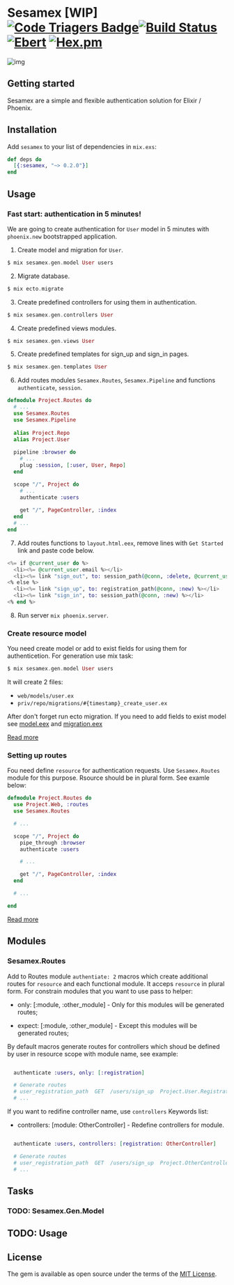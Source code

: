 # Sesamex [WIP] [![Code Triagers Badge](https://www.codetriage.com/khusnetdinov/sesamex/badges/users.svg)](https://www.codetriage.com/khusnetdinov/sesamex)[![Build Status](https://travis-ci.org/khusnetdinov/sesamex.svg?branch=master)](https://travis-ci.org/khusnetdinov/sesamex)[![Ebert](https://ebertapp.io/github/khusnetdinov/sesamex.svg)](https://ebertapp.io/github/khusnetdinov/sesamex) [![Hex.pm](https://img.shields.io/hexpm/v/plug.svg)](https://hex.pm/packages/sesamex)
![img](http://res.cloudinary.com/dtoqqxqjv/image/upload/v1477049798/147705061811651_leoa8a.jpg)


## Getting started

Sesamex are a simple and flexible authentication solution for Elixir / Phoenix.

## Installation

Add `sesamex` to your list of dependencies in `mix.exs`:

```elixir
def deps do
  [{:sesamex, "~> 0.2.0"}]
end
```

## Usage

### Fast start: authentication in 5 minutes!

We are going to create authentication for `User` model in 5 minutes with `phoenix.new` bootstrapped application. 

1) Create model and migration for `User`.

```elixir
$ mix sesamex.gen.model User users
```

2) Migrate database.

```elixir
$ mix ecto.migrate
```

3) Create predefined controllers for using them in authentication.

```elixir
$ mix sesamex.gen.controllers User
```

4) Create predefined views modules.

```elixir
$ mix sesamex.gen.views User
```

5) Create predefined templates for sign_up and sign_in pages.
 
```elixir
$ mix sesamex.gen.templates User
```

6) Add routes modules `Sesamex.Routes`, `Sesamex.Pipeline` and functions `authenticate`, `session`.

```elixir
defmodule Project.Routes do
  # ...
  use Sesamex.Routes
  use Sesamex.Pipeline
  
  alias Project.Repo
  alias Project.User
  
  pipeline :browser do
    # ...
    plug :session, [:user, User, Repo]
  end

  scope "/", Project do
    # ...
    authenticate :users
    
    get "/", PageController, :index
  end
  # ...
end
```

7) Add routes functions to `layout.html.eex`, remove lines with `Get Started` link and paste code below.

```elixir
<%=​ ​if​ @current_user ​do​ ​%>​
  <li>​<%=​ @current_user.email ​%>​</li>
​  <li><%=​ link ​"​​sign_out"​, ​to:​ session_path(@conn, ​:delete​, @current_user), ​​method:​ ​"​​delete"​ ​%>​
​​<%​ ​else​ ​%>​
​  <li>​<%=​ link ​"​​sign_up"​, ​to:​ registration_path(@conn, ​:new​) ​%>​</li>
​  <li>​<%=​ link ​"​​sign_in"​, ​to:​ session_path(@conn, ​:new​) ​%>​</li>
​​<%​ ​end​ ​%>​
```

8) Run server `mix phoenix.server`.


### Create resource model

You need create model or add to exist fields for using them for authenticetion. For generation use mix task:

```elixir
$ mix sesamex.gen.model User users
```

It will create 2 files:
  - `web/models/user.ex`
  - `priv/repo/migrations/#{timestamp}_create_user.ex`
  
After don't forget run ecto migration. If you need to add fields to exist model see [model.eex](https://github.com/khusnetdinov/sesamex/blob/resource_model/priv/templates/sesamex.gen/model.eex) and
[migration.eex](https://github.com/khusnetdinov/sesamex/blob/master/priv/templates/sesamex.gen/migration.eex)

[Read more]()

### Setting up routes

Fou need define `resource` for authentication requests. Use `Sesamex.Routes` module for this purpose. Rsource should be in plural form. See examle below:

```elixir
defmodule Project.Routes do
  use Project.Web, :routes
  use Sesamex.Routes

  # ...

  scope "/", Project do
    pipe_through :browser
    authenticate :users

    # ...

    get "/", PageController, :index
  end

  # ...

end
```

[Read more]()

## Modules

### Sesamex.Routes

Add to Routes module `authentiate: 2` macros which create additional routes for `resource` and each functional module.
It acceps `resource` in plural form.
For constrain modules that you want to use pass to helper:

  * only: [:module, :other_module] - Only for this modules will be generated routes;

  * expect: [:module, :other_module] - Except this modules will be generated routes;

By default macros generate routes for controllers which shoud be defined
by user in resource scope with module name, see example:

```elixir

  authenticate :users, only: [:registration]

  # Generate routes
  # user_registration_path  GET  /users/sign_up  Project.User.RegistrationController :new
  # ...

```

If you want to redifine controller name, use `controllers` Keywords list:

 * controllers: [module: OtherController] - Redefine controllers for module.

```elixir

  authenticate :users, controllers: [registration: OtherController]

  # Generate routes
  # user_registration_path  GET  /users/sign_up  Project.OtherController :new
  # ...

```

## Tasks

### TODO: Sesamex.Gen.Model

## TODO: Usage

## License

The gem is available as open source under the terms of the [MIT
License](http://opensource.org/licenses/MIT).
